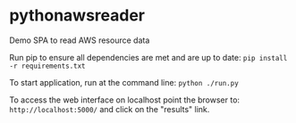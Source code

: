 # pythonawsreader
Demo SPA to read AWS resource data

Run pip to ensure all dependencies are met and are up to date:
`pip install -r requirements.txt`

To start application, run at the command line:
`python ./run.py`

To access the web interface on localhost point the browser to:
`http://localhost:5000/`
and click on the "results" link.
